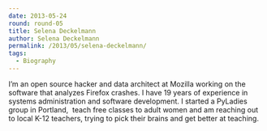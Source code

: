 ```yaml
---
date: 2013-05-24
round: round-05
title: Selena Deckelmann
author: Selena Deckelmann
permalink: /2013/05/selena-deckelmann/
tags:
  - Biography
---
```

I&#8217;m an open source hacker and data architect at Mozilla working on the software that analyzes Firefox crashes. I have 19 years of experience in systems administration and software development. I started a PyLadies group in Portland,  teach free classes to adult women and am reaching out to local K-12 teachers, trying to pick their brains and get better at teaching.
